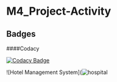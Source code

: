 # M4_Project-Activity



## Badges
####Codacy


[![Codacy Badge](https://app.codacy.com/project/badge/Grade/b97fa898a18e4dc291698fad50fa2846)](https://www.codacy.com/gh/Gaurav273304/M4_Project-Activity/dashboard?utm_source=github.com&amp;utm_medium=referral&amp;utm_content=Gaurav273304/M4_Project-Activity&amp;utm_campaign=Badge_Grade)




![Hotel Management System](![hospital](https://user-images.githubusercontent.com/57337589/163140069-5062746c-5abb-49d4-a2a1-17f66b76b01b.png)
